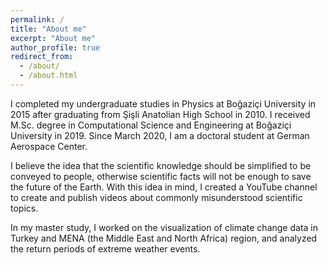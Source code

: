 ```yaml
---
permalink: /
title: "About me"
excerpt: "About me"
author_profile: true
redirect_from: 
  - /about/
  - /about.html
---
```


I completed my undergraduate studies in Physics at Boğaziçi University in 2015 after graduating from Şişli Anatolian High School in 2010.  I received M.Sc. degree in Computational Science and Engineering at Boğaziçi University in 2019. Since March 2020, I am a doctoral student at German Aerospace Center.

I believe the idea that the scientific knowledge should be simplified to be conveyed to people, otherwise scientific facts will not be enough to save the future of the Earth. With this idea in mind, I created a YouTube channel to create and publish videos about commonly misunderstood scientific topics.

In my master study, I worked on the visualization of climate change data in Turkey and MENA (the Middle East and North Africa) region, and analyzed the return periods of extreme weather events.

